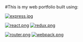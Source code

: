 #This is my web portfolio built using:

[![express.jpg](https://s28.postimg.org/cj1zzj8ul/express.jpg)](https://postimg.org/image/rf0j74k95/)


[![react.png](https://s30.postimg.org/tnd2bf16p/react.png)](https://postimg.org/image/dccyf3oot/)
[![redux.png](https://s27.postimg.org/r2yti5roj/redux.png)](https://postimg.org/image/jzqy2jm8v/)


[![router.png](https://s23.postimg.org/7a66lhvkr/router.png)](https://postimg.org/image/6xesfbdav/)
[![webpack.png](https://s30.postimg.org/bwh0q2381/webpack.png)](https://postimg.org/image/560jgmg25/)
